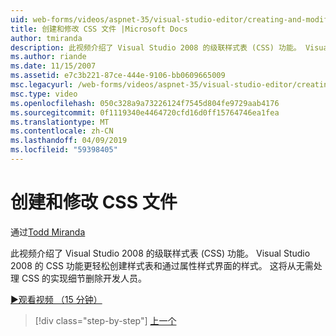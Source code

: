 ```yaml
---
uid: web-forms/videos/aspnet-35/visual-studio-editor/creating-and-modifying-a-css-file
title: 创建和修改 CSS 文件 |Microsoft Docs
author: tmiranda
description: 此视频介绍了 Visual Studio 2008 的级联样式表 (CSS) 功能。 Visual Studio 2008 的 CSS 功能更轻松创建样式表...
ms.author: riande
ms.date: 11/15/2007
ms.assetid: e7c3b221-87ce-444e-9106-bb0609665009
msc.legacyurl: /web-forms/videos/aspnet-35/visual-studio-editor/creating-and-modifying-a-css-file
msc.type: video
ms.openlocfilehash: 050c328a9a73226124f7545d804fe9729aab4176
ms.sourcegitcommit: 0f1119340e4464720cfd16d0ff15764746ea1fea
ms.translationtype: MT
ms.contentlocale: zh-CN
ms.lasthandoff: 04/09/2019
ms.locfileid: "59398405"
---
```

# <a name="creating-and-modifying-a-css-file"></a>创建和修改 CSS 文件

通过[Todd Miranda](https://github.com/tmiranda)

此视频介绍了 Visual Studio 2008 的级联样式表 (CSS) 功能。 Visual Studio 2008 的 CSS 功能更轻松创建样式表和通过属性样式界面的样式。 这将从无需处理 CSS 的实现细节删除开发人员。

[&#9654;观看视频 （15 分钟）](https://channel9.msdn.com/Blogs/ASP-NET-Site-Videos/creating-and-modifying-a-css-file)

> [!div class="step-by-step"]
> [上一个](quick-tour-of-the-visual-studio-2008-integrated-development-environment.md)
